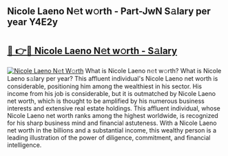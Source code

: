 ## Nicole Laeno N𝚎t w𝚘rth - Part-JwN S𝚊lary per year Y4E2y

# <h2><a href="http://gc00s2.nevu.top/?p=Nicole+Laeno">🔗 👉🔴 Nicole Laeno N𝚎t w𝚘rth - S𝚊lary</a></h2>

[![Nicole Laeno N𝚎t W𝚘rth](https://i.imgur.com/EBH3L9S.jpeg)](http://gc00s2.nevu.top/?p=Nicole+Laeno)
What is Nicole Laeno n𝚎t w𝚘rth? What is Nicole Laeno s𝚊lary per year?
This affluent individual's Nicole Laeno net worth is considerable, positioning him among the wealthiest in his sector. His income from his job is considerable, but it is outmatched by Nicole Laeno net worth, which is thought to be amplified by his numerous business interests and extensive real estate holdings. This affluent individual, whose Nicole Laeno net worth ranks among the highest worldwide, is recognized for his sharp business mind and financial astuteness. With a Nicole Laeno net worth in the billions and a substantial income, this wealthy person is a leading illustration of the power of diligence, commitment, and financial intelligence.
